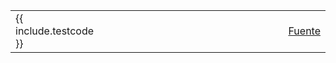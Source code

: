 <table style="width:100%;">
 <tr>
  <td>{{ include.testcode }}</td>
  <td style="width:100%;"></td>
  <td><a href="https://github.com/gvSIGAssociation/gvsig-desktop-testing/blob/master/docs/{{ include.page }}">Fuente</a></td>
 </tr>
</table>
